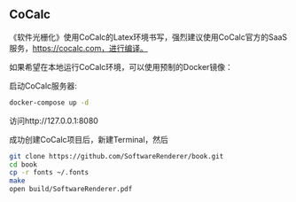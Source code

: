 CoCalc
---

《软件光栅化》使用CoCalc的Latex环境书写，强烈建议使用CoCalc官方的SaaS服务，https://cocalc.com，进行编译。

如果希望在本地运行CoCalc环境，可以使用预制的Docker镜像：

启动CoCalc服务器:

```bash
docker-compose up -d
```

访问http://127.0.0.1:8080

成功创建CoCalc项目后，新建Terminal，然后

```bash
git clone https://github.com/SoftwareRenderer/book.git
cd book
cp -r fonts ~/.fonts
make
open build/SoftwareRenderer.pdf
```
